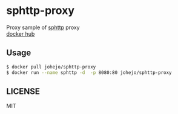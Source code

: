 # sphttp-proxy
Proxy sample of [sphttp](https://github.com/johejo/sphttp) proxy  
[docker hub](https://hub.docker.com/r/johejo/sphttp-proxy/)

## Usage

```bash
$ docker pull johejo/sphttp-proxy
$ docker run --name sphttp -d  -p 8080:80 johejo/sphttp-proxy
```

## LICENSE
MIT
